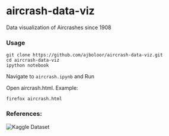 # aircrash-data-viz
Data visualization of Aircrashes since 1908

### Usage
```
git clone https://github.com/ajboloor/aircrash-data-viz.git
cd aircrash-data-viz
ipython notebook
```
Navigate to ``aircrash.ipynb`` and Run

Open aircrash.html. Example:
```
firefox aircrash.html
```

### References:
![Kaggle Dataset](https://www.kaggle.com/saurograndi/airplane-crashes-since-1908)

